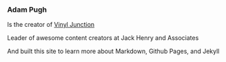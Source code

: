 ### Adam Pugh
Is the creator of [Vinyl Junction](https://vinyljunction.com)

Leader of awesome content creators at Jack Henry and Associates

And built this site to learn more about Markdown, Github Pages, and Jekyll
